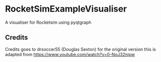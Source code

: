 # RocketSimExampleVisualiser

A visualiser for Rocketsim using pyqtgraph

## Credits

Credits goes to drsoccer55 (Douglas Sexton) for the original version this is adapted from
https://www.youtube.com/watch?v=0-NoJ32nipw
